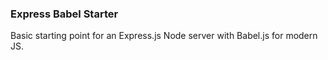 ### Express Babel Starter

Basic starting point for an Express.js Node server with Babel.js for modern JS.
